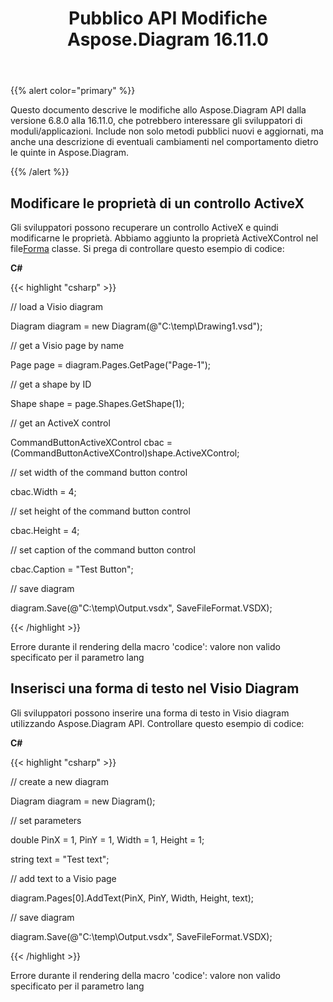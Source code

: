 ﻿---
title: Pubblico API Modifiche Aspose.Diagram 16.11.0
type: docs
weight: 20
url: /it/net/public-api-changes-in-aspose-diagram-16-11-0/
---
{{% alert color="primary" %}} 

Questo documento descrive le modifiche allo Aspose.Diagram API dalla versione 6.8.0 alla 16.11.0, che potrebbero interessare gli sviluppatori di moduli/applicazioni. Include non solo metodi pubblici nuovi e aggiornati, ma anche una descrizione di eventuali cambiamenti nel comportamento dietro le quinte in Aspose.Diagram.

{{% /alert %}} 
## **Modificare le proprietà di un controllo ActiveX**
 Gli sviluppatori possono recuperare un controllo ActiveX e quindi modificarne le proprietà. Abbiamo aggiunto la proprietà ActiveXControl nel file[Forma](http://www.aspose.com/api/net/diagram/aspose.diagram/shape) classe. Si prega di controllare questo esempio di codice:

**C#**

{{< highlight "csharp" >}}

 // load a Visio diagram

Diagram diagram = new Diagram(@"C:\temp\Drawing1.vsd");

// get a Visio page by name

Page page = diagram.Pages.GetPage("Page-1");

// get a shape by ID

Shape shape = page.Shapes.GetShape(1);

// get an ActiveX control

CommandButtonActiveXControl cbac = (CommandButtonActiveXControl)shape.ActiveXControl;

// set width of the command button control

cbac.Width = 4;

// set height of the command button control

cbac.Height = 4;

// set caption of the command button control

cbac.Caption = "Test Button";

// save diagram

diagram.Save(@"C:\temp\Output.vsdx", SaveFileFormat.VSDX);

{{< /highlight >}}

Errore durante il rendering della macro 'codice': valore non valido specificato per il parametro lang
## **Inserisci una forma di testo nel Visio Diagram**
Gli sviluppatori possono inserire una forma di testo in Visio diagram utilizzando Aspose.Diagram API. Controllare questo esempio di codice:

**C#**

{{< highlight "csharp" >}}

 // create a new diagram

Diagram diagram = new Diagram();

// set parameters

double PinX = 1, PinY = 1, Width = 1, Height = 1;

string text = "Test text";

// add text to a Visio page

diagram.Pages[0].AddText(PinX, PinY, Width, Height, text);

// save diagram 

diagram.Save(@"C:\temp\Output.vsdx", SaveFileFormat.VSDX);

{{< /highlight >}}

Errore durante il rendering della macro 'codice': valore non valido specificato per il parametro lang
